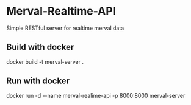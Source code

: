 # Merval-Realtime-API

Simple RESTful server for realtime merval data

## Build with docker

docker build -t merval-server .

## Run with docker

docker run -d --name merval-realime-api -p 8000:8000 merval-server
